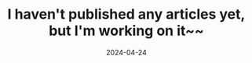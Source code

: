---
title: "I haven't published any articles yet, but I'm working on it~~"
collection: publications
permalink: /publication/2024-trying
date: 2024-04-24
venue: ''
paperurl: '/files/pdf/research/1.pdf'
link: ''
code: ''
github: ''
citation: ''
---